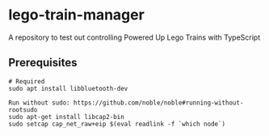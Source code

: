 # lego-train-manager
A repository to test out controlling Powered Up Lego Trains with TypeScript

## Prerequisites

```
# Required
sudo apt install libbluetooth-dev

Run without sudo: https://github.com/noble/noble#running-without-rootsudo
sudo apt-get install libcap2-bin
sudo setcap cap_net_raw+eip $(eval readlink -f `which node`)
```
